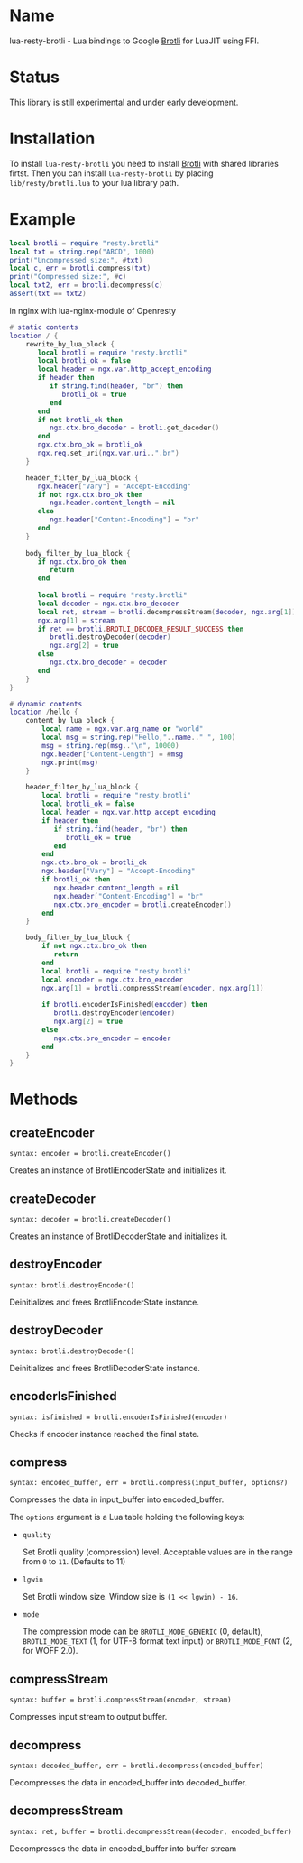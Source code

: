 Name
====
lua-resty-brotli - Lua bindings to Google
[Brotli](https://github.com/google/brotli) for LuaJIT using FFI.


Status
======
This library is still experimental and under early development.


Installation
============
To install `lua-resty-brotli` you need to install
[Brotli](https://github.com/google/brotli#build-instructions)
with shared libraries firtst.
Then you can install `lua-resty-brotli` by placing `lib/resty/brotli.lua` to
your lua library path.


Example
=======
```` lua
local brotli = require "resty.brotli"
local txt = string.rep("ABCD", 1000)
print("Uncompressed size:", #txt)
local c, err = brotli.compress(txt)
print("Compressed size:", #c)
local txt2, err = brotli.decompress(c)
assert(txt == txt2)
````

in nginx with lua-nginx-module of Openresty
```` lua
# static contents
location / {
    rewrite_by_lua_block {
       local brotli = require "resty.brotli"
       local brotli_ok = false
       local header = ngx.var.http_accept_encoding
       if header then
          if string.find(header, "br") then
             brotli_ok = true
          end
       end
       if not brotli_ok then
          ngx.ctx.bro_decoder = brotli.get_decoder()
       end
       ngx.ctx.bro_ok = brotli_ok       
       ngx.req.set_uri(ngx.var.uri..".br")    
    }

    header_filter_by_lua_block {
       ngx.header["Vary"] = "Accept-Encoding"                
       if not ngx.ctx.bro_ok then
          ngx.header.content_length = nil
       else
          ngx.header["Content-Encoding"] = "br"
       end
    }
    
    body_filter_by_lua_block {
       if ngx.ctx.bro_ok then
          return
       end
    
       local brotli = require "resty.brotli"
       local decoder = ngx.ctx.bro_decoder
       local ret, stream = brotli.decompressStream(decoder, ngx.arg[1])
       ngx.arg[1] = stream
       if ret == brotli.BROTLI_DECODER_RESULT_SUCCESS then
          brotli.destroyDecoder(decoder)
          ngx.arg[2] = true
       else
          ngx.ctx.bro_decoder = decoder
       end
    }
}

# dynamic contents
location /hello {
    content_by_lua_block {
        local name = ngx.var.arg_name or "world"
        local msg = string.rep("Hello,"..name.." ", 100)
        msg = string.rep(msg.."\n", 10000)
        ngx.header["Content-Length"] = #msg 
        ngx.print(msg)
    }

    header_filter_by_lua_block {
        local brotli = require "resty.brotli"
        local brotli_ok = false
        local header = ngx.var.http_accept_encoding
        if header then
           if string.find(header, "br") then
              brotli_ok = true
           end
        end
        ngx.ctx.bro_ok = brotli_ok
        ngx.header["Vary"] = "Accept-Encoding"
        if brotli_ok then
           ngx.header.content_length = nil
           ngx.header["Content-Encoding"] = "br"
           ngx.ctx.bro_encoder = brotli.createEncoder()
        end
    }

    body_filter_by_lua_block {
        if not ngx.ctx.bro_ok then
           return
        end                
        local brotli = require "resty.brotli"
        local encoder = ngx.ctx.bro_encoder
        ngx.arg[1] = brotli.compressStream(encoder, ngx.arg[1])
        
        if brotli.encoderIsFinished(encoder) then
           brotli.destroyEncoder(encoder)
           ngx.arg[2] = true
        else
           ngx.ctx.bro_encoder = encoder
        end
    }
}
````

Methods
=======

createEncoder
-----------
`syntax: encoder = brotli.createEncoder()`

Creates an instance of BrotliEncoderState and initializes it.

createDecoder
-------------
`syntax: decoder = brotli.createDecoder()`

Creates an instance of BrotliDecoderState and initializes it.

destroyEncoder
--------------
`syntax: brotli.destroyEncoder()`

Deinitializes and frees BrotliEncoderState instance.

destroyDecoder
--------------
`syntax: brotli.destroyDecoder()`

Deinitializes and frees BrotliDecoderState instance.

encoderIsFinished
-----------------
`syntax: isfinished = brotli.encoderIsFinished(encoder)`

Checks if encoder instance reached the final state.

compress
--------
`syntax: encoded_buffer, err = brotli.compress(input_buffer, options?)`

Compresses the data in input_buffer into encoded_buffer.

The `options` argument is a Lua table holding the following keys:

* `quality`

    Set Brotli quality (compression) level.
    Acceptable values are in the range from `0` to `11`.
    (Defaults to 11)

* `lgwin`

    Set Brotli window size. Window size is `(1 << lgwin) - 16`.

* `mode`

    The compression mode can be `BROTLI_MODE_GENERIC` (0, default),
   `BROTLI_MODE_TEXT` (1, for UTF-8 format text input) or
   `BROTLI_MODE_FONT` (2, for WOFF 2.0).

compressStream
--------------
`syntax: buffer = brotli.compressStream(encoder, stream)`

Compresses input stream to output buffer.

decompress
----------
`syntax: decoded_buffer, err = brotli.decompress(encoded_buffer)`

Decompresses the data in encoded_buffer into decoded_buffer.

decompressStream
----------------
`syntax: ret, buffer = brotli.decompressStream(decoder, encoded_buffer)`

Decompresses the data in encoded_buffer into buffer stream


